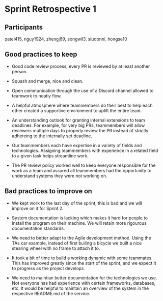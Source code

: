 # Sprint Retrospective 1

## Participants

patel415, nguy1924, zhengj69, songwil3, siudonni, hongse10

## Good practices to keep

* Good code review process, every PR is reviewed by at least another person.

* Squash and merge, nice and clean.

* Open communication through the use of a Discord channel allowed to teamwork to neatly flow.

* A helpful atmosphere where teammembers do their best to help each other created a supportive environment to uplift the entire team.

* An understanding outlook for granting internal extensions to team deadlines. For example, for very big PRs, teammembers will allow reviewers multiple days to properly review the PR instead of strictly adhereing to the internally set deadline.

* Our teammembers each have expertise in a variety of fields and technologies. Assigning teammembers with experience in a related field to a given task helps streamline work.

* The PR review policy worked well to keep everyone responsible for the work as a team and assured all teammembers had the opportunity to understand systems they were not working on.

## Bad practices to improve on

* We kept work to the last day of the sprint, this is bad and we will improve on it for Sprint 2.

* System documentation is lacking which makes it hard for people to install the program on their machine. We will retain more rigourous documentation standards.

* We need to better adapt to the Agile development method. Using the TAs car example, instead of first builing a bicycle we built a nice stearing wheel with no frame to attach it to.

* It took a bit of time to build a working dynamic with some teammates. This has improved greatly since the start of the sprint, and we expect it to progress as the project develops.

* We need to maintian better documentation for the technologies we use. Not everyone has had experience with certain frameworks, databases, etc. It would be helpful to maintain an overview of the system in the respective README.md of the service.